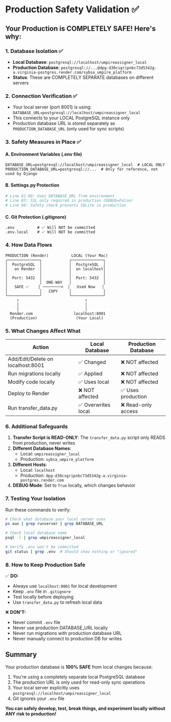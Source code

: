 # Production Safety Validation ✅

## Your Production is COMPLETELY SAFE! Here's why:

### 1. Database Isolation ✅
- **Local Database**: `postgresql://localhost/umpireassigner_local`
- **Production Database**: `postgresql://...@dpg-d30csgripnbc73d5342g-a.virginia-postgres.render.com/sybsa_umpire_platform`
- **Status**: These are COMPLETELY SEPARATE databases on different servers

### 2. Connection Verification ✅
- Your local server (port 8001) is using: `DATABASE_URL=postgresql://localhost/umpireassigner_local`
- This connects to your LOCAL PostgreSQL instance only
- Production database URL is stored separately as `PRODUCTION_DATABASE_URL` (only used for sync scripts)

### 3. Safety Measures in Place ✅

#### A. Environment Variables (.env file)
```
DATABASE_URL=postgresql://localhost/umpireassigner_local  # LOCAL ONLY
PRODUCTION_DATABASE_URL=postgresql://...  # Only for reference, not used by Django
```

#### B. Settings.py Protection
```python
# Line 81-90: Uses DATABASE_URL from environment
# Line 83: SSL only required in production (DEBUG=False)
# Line 98: Safety check prevents SQLite in production
```

#### C. Git Protection (.gitignore)
```
.env          # ✅ Will NOT be committed
.env.local    # ✅ Will NOT be committed
```

### 4. How Data Flows

```
PRODUCTION (Render)          LOCAL (Your Mac)
┌──────────────┐            ┌──────────────┐
│  PostgreSQL  │            │  PostgreSQL  │
│   on Render  │            │  on localhost│
│              │            │              │
│  Port: 5432  │            │  Port: 5432  │
│              │  ONE-WAY   │              │
│   SAFE ✅    │ ────────>  │   Used Now   │
│              │   COPY     │              │
└──────────────┘            └──────────────┘
     ↑                             ↑
     │                             │
     │                             │
  Render.com                  localhost:8001
  (Production)                 (Your Local)
```

### 5. What Changes Affect What

| Action | Local Database | Production Database |
|--------|---------------|-------------------|
| Add/Edit/Delete on localhost:8001 | ✅ Changed | ❌ NOT affected |
| Run migrations locally | ✅ Applied | ❌ NOT affected |
| Modify code locally | ✅ Uses local | ❌ NOT affected |
| Deploy to Render | ❌ NOT affected | ✅ Uses production |
| Run transfer_data.py | ✅ Overwrites local | ❌ Read-only access |

### 6. Additional Safeguards

1. **Transfer Script is READ-ONLY**: The `transfer_data.py` script only READS from production, never writes
2. **Different Database Names**: 
   - Local: `umpireassigner_local`
   - Production: `sybsa_umpire_platform`
3. **Different Hosts**:
   - Local: `localhost`
   - Production: `dpg-d30csgripnbc73d5342g-a.virginia-postgres.render.com`
4. **DEBUG Mode**: Set to `True` locally, which changes behavior

### 7. Testing Your Isolation

Run these commands to verify:

```bash
# Check what database your local server uses
ps aux | grep runserver | grep DATABASE_URL

# Check local database name
psql -l | grep umpireassigner_local

# Verify .env won't be committed
git status | grep .env  # Should show nothing or "ignored"
```

### 8. How to Keep Production Safe

✅ **DO:**
- Always use `localhost:8001` for local development
- Keep `.env` file in `.gitignore`
- Test locally before deploying
- Use `transfer_data.py` to refresh local data

❌ **DON'T:**
- Never commit `.env` file
- Never use production DATABASE_URL locally
- Never run migrations with production database URL
- Never manually connect to production DB for writes

## Summary

Your production database is **100% SAFE** from local changes because:
1. You're using a completely separate local PostgreSQL database
2. The production URL is only used for read-only sync operations
3. Your local server explicitly uses `postgresql://localhost/umpireassigner_local`
4. Git ignores your `.env` file

**You can safely develop, test, break things, and experiment locally without ANY risk to production!**
